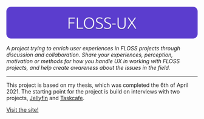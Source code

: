 ![Logo](https://raw.githubusercontent.com/dani763f/FLOSS-UX/main/images/readmelogo.png)  

*A project trying to enrich user experiences in FLOSS projects through discussion and collaboration. Share your experiences, perception, motivation or methods for how you handle UX in working with FLOSS projects, and help create awareness about the issues in the field.*

---  
This project is based on my thesis, which was completed the 6th of April 2021. The starting point for the project is build on interviews with two projects, [Jellyfin](https://jellyfin.org/) and [Taskcafe](https://github.com/JordanKnott/taskcafe).

[Visit the site!](https://dani763f.github.io/FLOSS-UX)
